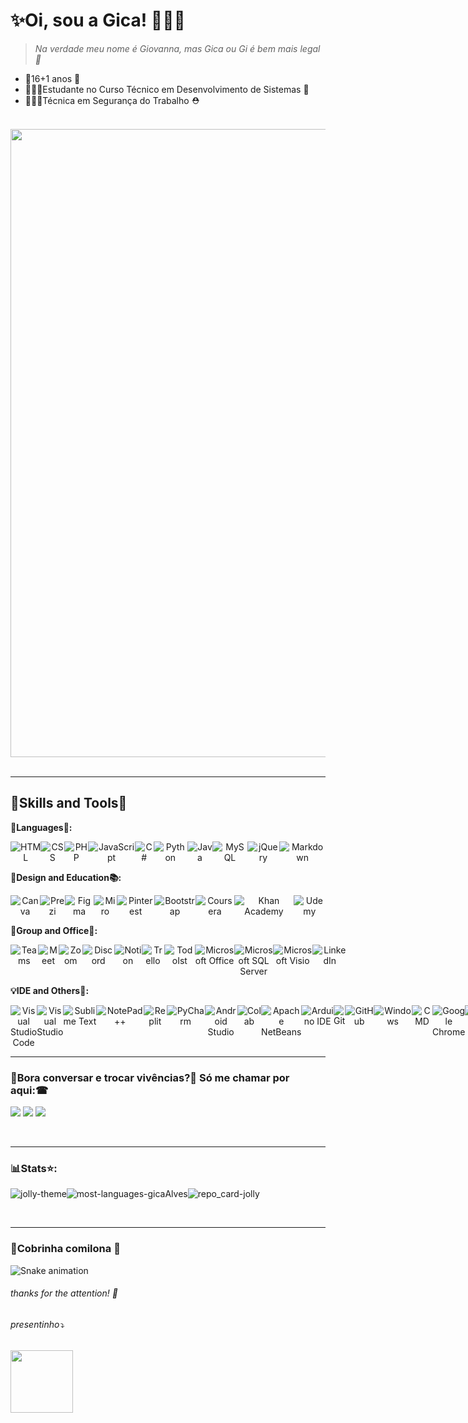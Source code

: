# ✨Oi, sou a Gica! 👩🏽‍💻
>*Na verdade meu nome é Giovanna, mas Gica ou Gi é bem mais legal 👻*

* 🎈16+1 anos 🎢
* 👩🏽‍💻Estudante no Curso Técnico em Desenvolvimento de Sistemas 🚀
* 👷🏽‍♀️Técnica em Segurança do Trabalho ⛑


<br/>


<div align="center">
 <img src="https://user-images.githubusercontent.com/85961354/152687666-f25ddcf6-5e62-496d-af06-fd0a5a2951c2.png" width="1005px"/>
</div>
<br/>

---
## 🧩Skills and Tools🧭

**📑Languages🎠:**
<p align="center" style="display: flex;">
 <img src="https://img.shields.io/badge/html5%20-%23E34F26.svg?&style=for-the-badge&logo=html5&logoColor=white" alt="HTML"/>
 <img src="https://img.shields.io/badge/css3%20-%231572B6.svg?&style=for-the-badge&logo=css3&logoColor=white" alt="CSS"/>
 <img src="https://img.shields.io/badge/PHP-777BB4?style=for-the-badge&logo=php&logoColor=white" alt="PHP">
 <img src="https://img.shields.io/badge/javascript%20-%23323330.svg?&style=for-the-badge&logo=javascript&logoColor=%23F7DF1E" alt="JavaScript"/>
 <img src="https://img.shields.io/badge/C%23-239120?style=for-the-badge&logo=c-sharp&logoColor=white" alt="C#"/>
 <img src="https://img.shields.io/badge/Python-FFD43B?style=for-the-badge&logo=python&logoColor=blue" alt="Python"/>
 <img src="https://img.shields.io/badge/java-%23ED8B00.svg?&style=for-the-badge&logo=java&logoColor=white" alt="Java"/>
 <img src="https://img.shields.io/badge/MySQL-00000F?style=for-the-badge&logo=mysql&logoColor=white" alt="MySQL">
 <img src="https://img.shields.io/badge/jQuery-0769AD?style=for-the-badge&logo=jquery&logoColor=white" alt="jQuery"/>
 <img src="https://img.shields.io/badge/Markdown-000000?style=for-the-badge&logo=markdown&logoColor=white" alt="Markdown"/>
</p>

**🎨Design and Education📚:**
<p align="center" style="display: flex;">
 <img src="https://img.shields.io/badge/Canva-%2300C4CC.svg?&style=for-the-badge&logo=Canva&logoColor=white" alt="Canva"/>
 <img src="https://img.shields.io/badge/Prezi-3181FF?style=for-the-badge&logo=prezi&logoColor=white" alt="Prezi"/>
 <img src="https://img.shields.io/badge/Figma-F24E1E?style=for-the-badge&logo=figma&logoColor=white" alt="Figma"/>
 <img src="https://img.shields.io/badge/Miro-050038?style=for-the-badge&logo=Miro&logoColor=white" alt="Miro" alt="Miro"/>
 <img src="https://img.shields.io/badge/Pinterest-%23E60023.svg?&style=for-the-badge&logo=Pinterest&logoColor=white" alt="Pinterest"/>
 <img src="https://img.shields.io/badge/Bootstrap-563D7C?style=for-the-badge&logo=bootstrap&logoColor=white" alt="Bootstrap">
<br/>
 <img src="https://img.shields.io/badge/Coursera-0056D2?style=for-the-badge&logo=Coursera&logoColor=white" alt="Coursera"/>
 <img src="https://img.shields.io/badge/Khan%20Academy-14BF96?style=for-the-badge&logo=Khan%20Academy&logoColor=white" alt="Khan Academy"/>
 <img src="https://img.shields.io/badge/Udemy-EC5252?style=for-the-badge&logo=Udemy&logoColor=white" alt="Udemy"/>
</p>

**🌈Group and Office🏢:**
<p align="center" style="display:flex;">
 <img src="https://img.shields.io/badge/Microsoft_Teams-6264A7?style=for-the-badge&logo=microsoft-teams&logoColor=white" alt="Teams"/>
 <img src="https://img.shields.io/badge/Google%20Meet-00897B?style=for-the-badge&logo=google-meet&logoColor=white" alt="Meet"/>
 <img src="https://img.shields.io/badge/Zoom-2D8CFF?style=for-the-badge&logo=zoom&logoColor=white" alt="Zoom"/>
 <img src="https://img.shields.io/badge/Discord-5865F2?style=for-the-badge&logo=discord&logoColor=white" alt="Discord"/>
 <img src="https://img.shields.io/badge/Notion-000000?style=for-the-badge&logo=notion&logoColor=white" alt="Notion"/>
 <img src="https://img.shields.io/badge/Trello-0052CC?style=for-the-badge&logo=trello&logoColor=white" alt="Trello"/>
 <img src="https://img.shields.io/badge/Todoist-E44332?style=for-the-badge&logo=todoist&logoColor=white" alt="TodoIst"/>
<br/>
 <img src="https://img.shields.io/badge/Microsoft_Office-D83B01?style=for-the-badge&logo=microsoft-office&logoColor=white" alt="Microsoft Office"/>
 <img src="https://img.shields.io/badge/Microsoft_SQL_Server-CC2927?style=for-the-badge&logo=microsoft-sql-server&logoColor=white" alt="Microsoft SQL Server"/>
 <img src="https://img.shields.io/badge/Microsoft_Visio-3955A3?style=for-the-badge&logo=microsoft-visio&logoColor=white" alt="Microsoft Visio"/>
 <img src="https://img.shields.io/badge/LinkedIn-0077B5?style=for-the-badge&logo=linkedin&logoColor=white" alt="LinkedIn"/>
</p>

**💡IDE and Others🧠:**
<p align="center" style="display: flex;">
<img src="https://img.shields.io/badge/Visual_Studio_Code-0078D4?style=for-the-badge&logo=visual%20studio%20code&logoColor=white" alt="Visual Studio Code"/>
<img src="https://img.shields.io/badge/Visual_Studio-5C2D91?style=for-the-badge&logo=visual%20studio&logoColor=white" alt="Visual Studio"/>
<img src="https://img.shields.io/badge/sublime_text-%23575757.svg?&style=for-the-badge&logo=sublime-text&logoColor=important" alt="Sublime Text"/>
<img src="https://img.shields.io/badge/Notepad++-90E59A.svg?style=for-the-badge&logo=notepad%2B%2B&logoColor=black" alt="NotePad++"/>
<img src="https://img.shields.io/badge/replit-667881?style=for-the-badge&logo=replit&logoColor=white" alt="Replit"/>
<img src="https://img.shields.io/badge/PyCharm-000000.svg?&style=for-the-badge&logo=PyCharm&logoColor=white" alt="PyCharm"/>
<img src="https://img.shields.io/badge/Android_Studio-3DDC84?style=for-the-badge&logo=android-studio&logoColor=white" alt="Android Studio"/>
<img src="https://img.shields.io/badge/Colab-F9AB00?style=for-the-badge&logo=googlecolab&color=525252" alt="Colab"/>
<img src="https://img.shields.io/badge/apache%20netbeans-1B6AC6?style=for-the-badge&logo=apache%20netbeans%20IDE&logoColor=white" alt="Apache NetBeans"/>
<img src="https://img.shields.io/badge/Arduino_IDE-00979D?style=for-the-badge&logo=arduino&logoColor=white" alt="Arduino IDE"/>
<br/>
 <img src="https://img.shields.io/badge/git%20-%23F05033.svg?&style=for-the-badge&logo=git&logoColor=white" alt="Git"/>
  <img src="https://img.shields.io/badge/github%20-%23121011.svg?&style=for-the-badge&logo=github&logoColor=white" alt="GitHub"/>
  <img src="https://img.shields.io/badge/Windows-0078D6?style=for-the-badge&logo=windows&logoColor=white" alt="Windows"/>
  <img src="https://img.shields.io/badge/windows%20terminal-4D4D4D?style=for-the-badge&logo=windows%20terminal&logoColor=whit" alt="CMD"/> <br/>
<img src="https://img.shields.io/badge/Google_chrome-4285F4?style=for-the-badge&logo=Google-chrome&logoColor=white" alt="Google Chrome"/>
<img src="https://img.shields.io/badge/Brave-FF1B2D?style=for-the-badge&logo=Brave&logoColor=white" alt= "Brave"/>
<img src="https://img.shields.io/badge/Opera-FF1B2D?style=for-the-badge&logo=Opera&logoColor=white" alt= "Opera"/>
<img src="https://img.shields.io/badge/Firefox_Browser-FF7139?style=for-the-badge&logo=Firefox-Browser&logoColor=white" alt= "Firefox Browser"/>
</p>




---
### 💬Bora conversar e trocar vivências?💅 Só me chamar por aqui:☎
<p align="left">
  <a href="mailto:giovnn.alves@gmail.com" target="_blank" alt="Gmail">
  <img src="https://img.shields.io/badge/-Gmail-FF0000?style=flat-square&labelColor=FF0000&logo=gmail&logoColor=white&link=giovnn.alves@gmail.com" /></a>

  <a href="https://www.linkedin.com/in/giovanna-alves-gica/" target="_blank" alt="Linkedin">
  <img src="https://img.shields.io/badge/-Linkedin-0e76a8?style=flat-square&logo=Linkedin&logoColor=white&link=https://www.linkedin.com/in/giovanna-alves-gica/" /></a>
  
   <a href="https://www.instagram.com/gpmf_gica/" alt="Instagram">
  <img src="https://img.shields.io/badge/-Instagram-DF0174?style=flat-square&labelColor=DF0174&logo=instagram&logoColor=white&link=https://www.instagram.com/gpmf_gica/"/></a>
</p>
<br/>

----
### 📊Stats⭐:
<p align="center" style="display:flex;">
<img src="https://github-readme-stats.vercel.app/api?username=gicaAlves&show_icons=true&hide=contribs,prs&cache_seconds=86400&theme=jolly" alt="jolly-theme"/>
<img src="https://github-readme-stats.vercel.app/api/top-langs/?username=gicaAlves&layout=compact&langs_count=12&title_color=F361D0&icon_color=281A3E&text_color=ffff&bg_color=281A3E" alt="most-languages-gicaAlves"/>
<img src="https://github-readme-stats.vercel.app/api/pin/?username=gicaAlves&repo=github-readme-stats&cache_seconds=86400&theme=jolly" alt="repo_card-jolly"/>

</p>
<br/>
<hr/>

### 🐍Cobrinha comilona 🥑
![Snake animation](https://github.com/gicaAlves/gicaAlves/blob/output/github-contribution-grid-snake.svg)


<h6><em>thanks for the attention! 💜</em></h6>
<h6><em>presentinho⤵</em></h6>
<div align="text-align">
 <img src="https://user-images.githubusercontent.com/85961354/152671015-1425abd0-ad07-4024-a7d8-f1e06cdbbd57.png" width="100px"/>
</div>
